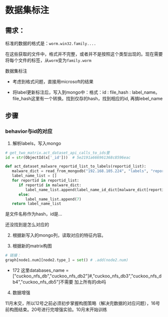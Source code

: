 # 数据集标注

## 需求：
标准的数据的格式是：`worm.win32.family....`

在这些获取的文件中，格式并不完整，或者并不是按照这个类型出现的。现在需要将每个文件的标签，从`worm`变为`family.worm`

数据集标注

- 考虑到格式问题，直接用microsoft的结果

- 将label更新标注后，写入到mongo中：格式：id : file_hash : label_name。file_hash这里有一个转换。找到仅存的hash，找到相应的id, 再搞lebel_name



## 步骤
### behavior与id的对应

1. 解析labels，写入mongo


```python
# get_two_matrix.act_dataset_api_calls_to_ids里
id = str(ObjectId(x['_id']))  # 5e2191a666961368c8596eac

def act_dataset_malware_reportid_list_to_labels(reportid_list):
   malware_dict = read_from_mongodb("192.168.105.224", "labels", "reportid_to_label_kind_name")
   label_name_list = []
   for reportid in reportid_list:
      if reportid in malware_dict:
         label_name_list.append(label_name_id_dict[malware_dict[reportid]['label_name']])
      else:
         label_name_list.append(7)
   return label_name_list

```
是文件名称作为hash，id是... 

还没找到是怎么对应的

2. 根据新写入的mongo列，读取对应的特征内容。

3. 根据新的matrix构图

```python
# 链接：
graph[node1.num][node2.type_] = set() # .add(node2.num)
```

* 172 这里databases_name = ["cuckoo_nfs_db","cuckoo_nfs_db2"]#,"cuckoo_nfs_db3","cuckoo_nfs_db4","cuckoo_nfs_db5"]不需要 加上所有的db吗

4. 数据增强


11月末交，所以12号之前必须初步掌握构图策略（解决完数据的对应问题），16号前构图结束。20号进行完增强实验。10月末开始训练